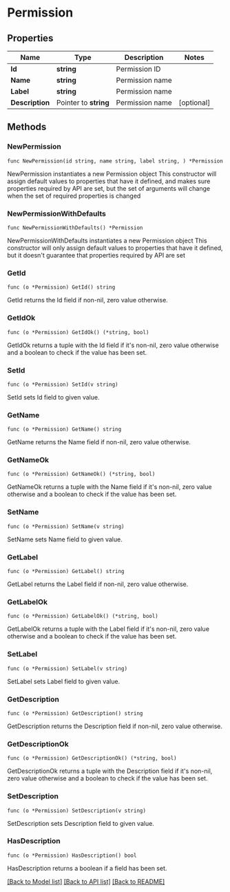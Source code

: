 # Permission

## Properties

Name | Type | Description | Notes
------------ | ------------- | ------------- | -------------
**Id** | **string** | Permission ID | 
**Name** | **string** | Permission name | 
**Label** | **string** | Permission name | 
**Description** | Pointer to **string** | Permission name | [optional] 

## Methods

### NewPermission

`func NewPermission(id string, name string, label string, ) *Permission`

NewPermission instantiates a new Permission object
This constructor will assign default values to properties that have it defined,
and makes sure properties required by API are set, but the set of arguments
will change when the set of required properties is changed

### NewPermissionWithDefaults

`func NewPermissionWithDefaults() *Permission`

NewPermissionWithDefaults instantiates a new Permission object
This constructor will only assign default values to properties that have it defined,
but it doesn't guarantee that properties required by API are set

### GetId

`func (o *Permission) GetId() string`

GetId returns the Id field if non-nil, zero value otherwise.

### GetIdOk

`func (o *Permission) GetIdOk() (*string, bool)`

GetIdOk returns a tuple with the Id field if it's non-nil, zero value otherwise
and a boolean to check if the value has been set.

### SetId

`func (o *Permission) SetId(v string)`

SetId sets Id field to given value.


### GetName

`func (o *Permission) GetName() string`

GetName returns the Name field if non-nil, zero value otherwise.

### GetNameOk

`func (o *Permission) GetNameOk() (*string, bool)`

GetNameOk returns a tuple with the Name field if it's non-nil, zero value otherwise
and a boolean to check if the value has been set.

### SetName

`func (o *Permission) SetName(v string)`

SetName sets Name field to given value.


### GetLabel

`func (o *Permission) GetLabel() string`

GetLabel returns the Label field if non-nil, zero value otherwise.

### GetLabelOk

`func (o *Permission) GetLabelOk() (*string, bool)`

GetLabelOk returns a tuple with the Label field if it's non-nil, zero value otherwise
and a boolean to check if the value has been set.

### SetLabel

`func (o *Permission) SetLabel(v string)`

SetLabel sets Label field to given value.


### GetDescription

`func (o *Permission) GetDescription() string`

GetDescription returns the Description field if non-nil, zero value otherwise.

### GetDescriptionOk

`func (o *Permission) GetDescriptionOk() (*string, bool)`

GetDescriptionOk returns a tuple with the Description field if it's non-nil, zero value otherwise
and a boolean to check if the value has been set.

### SetDescription

`func (o *Permission) SetDescription(v string)`

SetDescription sets Description field to given value.

### HasDescription

`func (o *Permission) HasDescription() bool`

HasDescription returns a boolean if a field has been set.


[[Back to Model list]](../README.md#documentation-for-models) [[Back to API list]](../README.md#documentation-for-api-endpoints) [[Back to README]](../README.md)



